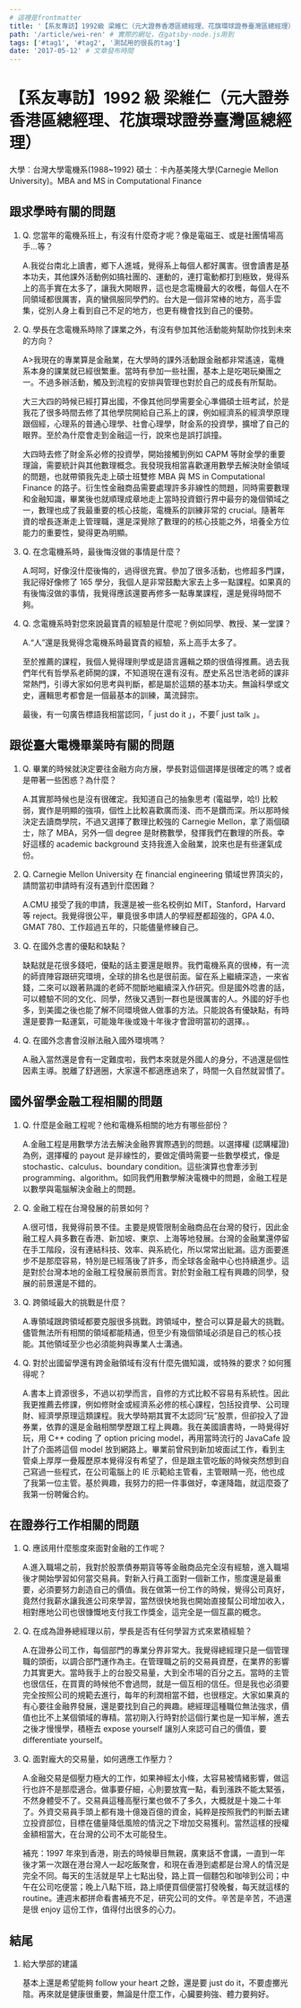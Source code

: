 ```yaml
---
# 這裡是frontmatter
title: '【系友專訪】1992級 梁維仁（元大證券香港區總經理、花旗環球證券臺灣區總經理）'
path: '/article/wei-ren' # 實際的網址，在gatsby-node.js用到
tags: ['#tag1', '#tag2', '測試用的很長的tag']
date: '2017-05-12' # 文章發布時間
---
```


<!-- https://www.facebook.com/notes/710398462397179/%E3%80%90%E7%B3%BB%E5%8F%8B%E5%B0%88%E8%A8%AA%E3%80%911992%E7%B4%9A%20%E6%A2%81%E7%B6%AD%E4%BB%81%EF%BC%88%E5%85%83%E5%A4%A7%E8%AD%89%E5%88%B8%E9%A6%99%E6%B8%AF%E5%8D%80%E7%B8%BD%E7%B6%93%E7%90%86%E3%80%81%E8%8A%B1%E6%97%97%E7%92%B0%E7%90%83%E8%AD%89%E5%88%B8%E8%87%BA%E7%81%A3%E5%8D%80%E7%B8%BD%E7%B6%93%E7%90%86%EF%BC%89/995372033899819/ -->

# 【系友專訪】1992 級 梁維仁（元大證券香港區總經理、花旗環球證券臺灣區總經理）

<!-- 用自訂的React component，有些限制，參照gatsby-config.js裡的連結 -->
<!-- children1不能用markdown，但可以用html tag -->
<presenter name='梁維仁' title='b77級系友' src='https://upload.wikimedia.org/wikipedia/zh/5/5f/Original_Doge_meme.jpg'>
    大學︰台灣大學電機系(1988~1992)
    碩士︰卡內基美隆大學(Carnegie Mellon University)。MBA and MS in Computational Finance
</presenter>

## 跟求學時有關的問題

<!-- 所有li會被換成能夠開關的component，換行很重要 -->

1. Q. 您當年的電機系班上，有沒有什麼奇才呢？像是電磁王、或是社團情場高手…等？

   A.我從台南北上讀書，鄉下人進城，覺得系上每個人都好厲害。很會讀書是基本功夫，其他課外活動例如搞社團的、運動的，連打電動都打到極致，覺得系上的高手實在太多了，讓我大開眼界，這也是念電機最大的收穫，每個人在不同領域都很厲害，真的蠻佩服同學們的。台大是一個非常棒的地方，高手雲集，從別人身上看到自己不足的地方，也更有機會找到自己的優勢。

2. Q. 學長在念電機系時除了課業之外，有沒有參加其他活動能夠幫助你找到未來的方向？

   A>我現在的專業算是金融業，在大學時的課外活動跟金融都非常遙遠，電機系本身的課業就已經很繁重。當時有參加一些社團，基本上是吃喝玩樂團之一。不過多辦活動，觸及到流程的安排與管理也對於自己的成長有所幫助。

   大三大四的時候已經打算出國，不像其他同學需要全心準備碩士班考試，於是我花了很多時間去修了其他學院開給自己系上的課，例如經濟系的經濟學原理跟個經，心理系的普通心理學、社會心理學，財金系的投資學，擴增了自己的眼界。至於為什麼會走到金融這一行，說來也是誤打誤撞。

   大四時去修了財金系必修的投資學，開始接觸到例如 CAPM 等財金學的重要理論，需要統計與其他數理概念。我發現我相當喜歡運用數學去解決財金領域的問題，也就帶領我先走上碩士班雙修 MBA 與 MS in Computational Finance 的路子。衍生性金融商品需要處理許多非線性的問題，同時需要數理和金融知識，畢業後也就順理成章地走上當時投資銀行界中最夯的幾個領域之一，數理也成了我最重要的核心技能，電機系的訓練非常的 crucial。隨著年資的增長逐漸走上管理職，還是深覺除了數理的的核心技能之外，培養全方位能力的重要性，變得更為明顯。

3. Q. 在念電機系時，最後悔沒做的事情是什麼？

   A.呵呵，好像沒什麼後悔的，過得很充實。參加了很多活動，也修超多門課，我記得好像修了 165 學分，我個人是非常鼓勵大家去上多一點課程。如果真的有後悔沒做的事情，我覺得應該還要再修多一點專業課程，還是覺得時間不夠。

4. Q. 念電機系時對您來說最寶貴的經驗是什麼呢？例如同學、教授、某一堂課？

   A.“人”還是我覺得念電機系時最寶貴的經驗，系上高手太多了。

   至於推薦的課程，我個人覺得理則學或是語言邏輯之類的很值得推薦。過去我們年代有哲學系老師開的課，不知道現在還有沒有。歷史系呂世浩老師的課非常熱門，引導大家如何思考與判斷，都是屬於這類的基本功夫。無論科學或文史，邏輯思考都會是一個最基本的訓練，萬流歸宗。

   最後，有一句廣告標語我相當認同，｢ just do it ｣，不要｢ just talk ｣。

## 跟從臺大電機畢業時有關的問題

1. Q. 畢業的時候就決定要往金融方向方展，學長對這個選擇是很確定的嗎？或者是帶著一些困惑？為什麼？

   A.其實那時候也是沒有很確定。我知道自己的抽象思考 (電磁學，哈!) 比較弱，實作是明顯的強項，個性上比較喜歡廣而淺、而不是鑽而深。所以那時候決定去讀商學院，不過又選擇了數理比較強的 Carnegie Mellon，拿了兩個碩士，除了 MBA，另外一個 degree 是財務數學，發揮我們在數理的所長。幸好這樣的 academic background 支持我進入金融業，說來也是有些運氣成份。

2. Q. Carnegie Mellon University 在 financial engineering 領域世界頂尖的，請問當初申請時有沒有遇到什麼困難？

   A.CMU 接受了我的申請，我還是被一些名校例如 MIT，Stanford，Harvard 等 reject。我覺得很公平，畢竟很多申請人的學經歷都超強的，GPA 4.0、GMAT 780、工作超過五年的，只能儘量修練自己。

3. Q. 在國外念書的優點和缺點？

   缺點就是花很多錢吧，優點的話主要還是眼界。我們電機系真的很棒，有一流的師資陣容跟研究環境，全球的排名也是很前面。留在系上繼續深造，一來省錢，二來可以跟著熟識的老師不間斷地繼續深入作研究。但是國外唸書的話，可以體驗不同的文化、同學，然後又遇到一群也是很厲害的人。外國的好手也多，到美國之後也能了解不同環境做人做事的方法。只能說各有優缺點，有時還是要靠一點運氣，可能幾年後或幾十年後才會證明當初的選擇。。

4. Q. 在國外念書會沒辦法融入國外環境嗎？

   A.融入當然還是會有一定難度啦，我們本來就是外國人的身分，不過還是個性因素主導。脫離了舒適圈，大家還不都適應過來了，時間一久自然就習慣了。

## 國外留學金融工程相關的問題

1. Q. 什麼是金融工程呢？他和電機系相關的地方有哪些部份？

   A.金融工程是用數學方法去解決金融界實際遇到的問題。以選擇權 (認購權證) 為例，選擇權的 payout 是非線性的，要做定價時需要一些數學模式，像是 stochastic、calculus、boundary condition。這些演算也會牽涉到 programming、algorithm。如同我們用數學解決電機中的問題，金融工程是以數學與電腦解決金融上的問題。

2. Q. 金融工程在台灣發展的前景如何？

   A.很可惜，我覺得前景不佳。主要是規管限制金融商品在台灣的發行，因此金融工程人員多數在香港、新加坡、東京、上海等地發展。台灣的金融業還停留在手工階段，沒有連結科技、效率、與系統化，所以常常出紕漏。這方面要進步不是那麼容易，特別是已經落後了許多，而全球各金融中心也持續進步。這是對於台灣本地的金融工程發展前景而言。對於對金融工程有興趣的同學，發展的前景還是不錯的。

3. Q. 跨領域最大的挑戰是什麼？

   A.專領域跟跨領域都要克服很多挑戰。跨領域中，整合可以算是最大的挑戰。儘管無法所有相關的領域都能精通，但至少有幾個領域必須是自己的核心技能。其他領域至少也必須能夠與專業人士溝通。

4. Q. 對於出國留學還有跨金融領域有沒有什麼先備知識，或特殊的要求？如何獲得呢？

   A.書本上資源很多，不過以初學而言，自修的方式比較不容易有系統性。因此我更推薦去修課，例如修財金或經濟系必修的核心課程，包括投資學、公司理財、經濟學原理這類課程。我大學時期其實不太認同“玩”股票，但卻投入了證券業，依靠的還是金融相關學歷跟工程上興趣。我在美國讀書時，一時覺得好玩，用 C++ coding 了 option pricing model，再用當時流行的 JavaCafe 設計了介面將這個 model 放到網路上。畢業前曾飛到新加坡面試工作，看到主管桌上厚厚一疊履歷原本覺得沒有希望了，但是跟主管吃飯的時候突然想到自己寫過一些程式，在公司電腦上的 IE 示範給主管看，主管眼睛一亮，他也成了我第一位主管。基於興趣，我努力的把一件事做好，幸運降臨，就這麼簽了我第一份聘僱合約。

## 在證券行工作相關的問題

1. Q. 應該用什麼態度來面對金融的工作呢？

   A.進入職場之前，我對於股票債券期貨等等金融商品完全沒有經驗，進入職場後才開始學習如何當交易員。對新入行員工面對一個新工作，態度還是最重要，必須要努力創造自己的價值。我在做第一份工作的時候，覺得公司真好，竟然付我薪水讓我進公司來學習，當然很快地我也開始直接幫公司增加收入，相對應地公司也很慷慨地支付我工作獎金，這完全是一個互贏的概念。

2. Q. 在成為證券總經理以前，學長是否有任何學習方式來累積經驗？

   A.在證券公司工作，每個部門的專業分界非常大。我覺得總經理只是一個管理職的頭銜，以調合部門運作為主。在管理職之前的交易員資歷，在業界的影響力其實更大。當時我手上的台股交易量，大到全市場的百分之五。當時的主管也很信任，在買賣的時候他不會過問，就是一個互相的信任。但是我也必須要完全按照公司的規範去進行，每年的利潤相當不錯，也很穩定。大家如果真的有心要往金融界發展，還是要找到自己的興趣。總經理這種職位無法強求，價值也比不上某個領域的專精。當初剛入行時對於這個行業也是一知半解，進去之後才慢慢學，積極去 expose yourself 讓別人來認可自己的價值，要 differentiate yourself。

3. Q. 面對龐大的交易量，如何適應工作壓力？

   A.金融交易是個壓力極大的工作，如果神經太小條，太容易被情緒影響，做這行也許不是那麼適合。做事要仔細，心則要放寬一點，看到漲跌不能太緊張，不然身體受不了。交易員這種高壓行業也做不了多久，大概就是十幾二十年了。外資交易員手頭上都有幾十億幾百億的資金，純粹是按照我們的判斷去建立投資部位，目標在儘量降低風險的情況之下增加交易獲利。當然這樣的授權金額相當大，在台灣的公司不太可能發生。

   補充：1997 年來到香港，剛去的時候舉目無親，廣東話不會講，一直到一年後才第一次跟在港台灣人一起吃飯聚會，和現在香港到處都是台灣人的情況是完全不同。每天的生活就是早上七點出發，路上買一個麵包和咖啡到公司；中午在公司吃便當；晚上八點下班，路上順便買個便當打發晚餐，每天就這樣的 routine。連週末都拼命看書補充不足，研究公司的文件。辛苦是辛苦，不過還是很 enjoy 這份工作，值得付出很多的心力。

## 結尾

1. 給大學部的建議

   基本上還是希望能夠 follow your heart 之餘，還是要 just do it，不要虛擲光陰。再來就是健康很重要，無論是什麼工作，心臟要夠強、體力要夠好。
